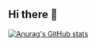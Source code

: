 ## Hi there 👋
[![Anurag's GitHub stats](https://github-readme-stats.vercel.app/api?username=husbaki)](https://github.com/husbaki/github-readme-stats)
